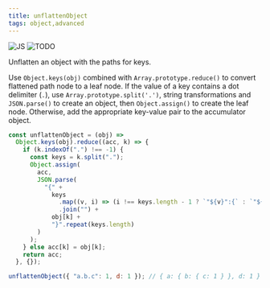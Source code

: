```yaml
---
title: unflattenObject
tags: object,advanced
---
```


![JS](https://img.shields.io/badge/supports-javascript-yellow.svg?style=flat-square)
![TODO](https://img.shields.io/badge///TODO-blue.svg?style=flat-square)

Unflatten an object with the paths for keys.

Use `Object.keys(obj)` combined with `Array.prototype.reduce()` to convert flattened path node to a leaf node.
If the value of a key contains a dot delimiter (`.`), use `Array.prototype.split('.')`, string transformations and `JSON.parse()` to create an object, then `Object.assign()` to create the leaf node.
Otherwise, add the appropriate key-value pair to the accumulator object.

```js
const unflattenObject = (obj) =>
  Object.keys(obj).reduce((acc, k) => {
    if (k.indexOf(".") !== -1) {
      const keys = k.split(".");
      Object.assign(
        acc,
        JSON.parse(
          "{" +
            keys
              .map((v, i) => (i !== keys.length - 1 ? `"${v}":{` : `"${v}":`))
              .join("") +
            obj[k] +
            "}".repeat(keys.length)
        )
      );
    } else acc[k] = obj[k];
    return acc;
  }, {});
```

```js
unflattenObject({ "a.b.c": 1, d: 1 }); // { a: { b: { c: 1 } }, d: 1 }
```
